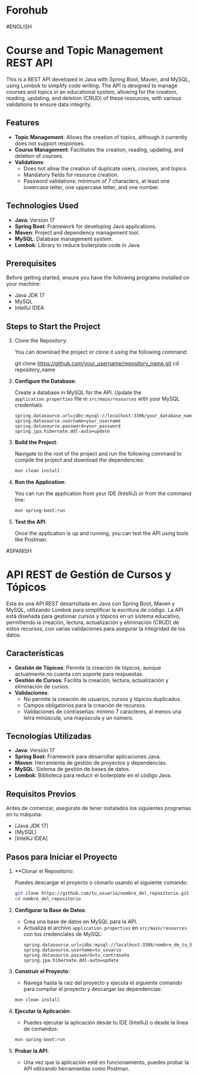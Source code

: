# Forohub
#ENGLISH
# Course and Topic Management REST API

This is a REST API developed in Java with Spring Boot, Maven, and MySQL, using Lombok to simplify code writing. The API is designed to manage courses and topics in an educational system, allowing for the creation, reading, updating, and deletion (CRUD) of these resources, with various validations to ensure data integrity.

## Features

- **Topic Management**: Allows the creation of topics, although it currently does not support responses.
- **Course Management**: Facilitates the creation, reading, updating, and deletion of courses.
- **Validations**:
  - Does not allow the creation of duplicate users, courses, and topics.
  - Mandatory fields for resource creation.
  - Password validations: minimum of 7 characters, at least one lowercase letter, one uppercase letter, and one number.

## Technologies Used

- **Java**: Version 17
- **Spring Boot**: Framework for developing Java applications.
- **Maven**: Project and dependency management tool.
- **MySQL**: Database management system.
- **Lombok**: Library to reduce boilerplate code in Java.

## Prerequisites

Before getting started, ensure you have the following programs installed on your machine:

- Java JDK 17
- MySQL
- IntelliJ IDEA

## Steps to Start the Project

1. Clone the Repository:
  
    You can download the project or clone it using the following command:
    
     
    git clone https://github.com/your_username/repository_name.git
    cd repository_name

2. **Configure the Database**:

   Create a database in MySQL for the API. Update the `application.properties` file in `src/main/resources` with your MySQL credentials:

   ```properties
   spring.datasource.url=jdbc:mysql://localhost:3306/your_database_name
   spring.datasource.username=your_username
   spring.datasource.password=your_password
   spring.jpa.hibernate.ddl-auto=update
   ```

3. **Build the Project**:

   Navigate to the root of the project and run the following command to compile the project and download the dependencies:

   ```bash
   mvn clean install
   ```

4. **Run the Application**:

   You can run the application from your IDE (IntelliJ) or from the command line:

   ```bash
   mvn spring-boot:run
   ```

5. **Test the API**:

   Once the application is up and running, you can test the API using tools like Postman.



#SPANISH

# API REST de Gestión de Cursos y Tópicos

Esta es una API REST desarrollada en Java con Spring Boot, Maven y MySQL, utilizando Lombok para simplificar la escritura de código. La API está diseñada para gestionar cursos y tópicos en un sistema educativo, permitiendo la creación, lectura, actualización y eliminación (CRUD) de estos recursos, con varias validaciones para asegurar la integridad de los datos.

## Características

- **Gestión de Tópicos**: Permite la creación de tópicos, aunque actualmente no cuenta con soporte para respuestas.
- **Gestión de Cursos**: Facilita la creación, lectura, actualización y eliminación de cursos.
- **Validaciones**:
  - No permite la creación de usuarios, cursos y tópicos duplicados.
  - Campos obligatorios para la creación de recursos.
  - Validaciones de contraseñas: mínimo 7 caracteres, al menos una letra minúscula, una mayúscula y un número.

## Tecnologías Utilizadas

- **Java**: Versión 17
- **Spring Boot**: Framework para desarrollar aplicaciones Java.
- **Maven**: Herramienta de gestión de proyectos y dependencias.
- **MySQL**: Sistema de gestión de bases de datos.
- **Lombok**: Biblioteca para reducir el boilerplate en el código Java.

## Requisitos Previos

Antes de comenzar, asegúrate de tener instalados los siguientes programas en tu máquina:

- [Java JDK 17]
- [MySQL]
- [IntelliJ IDEA]

## Pasos para Iniciar el Proyecto

1. **Clonar el Repositorio:

   Puedes descargar el proyecto o clonarlo usando el siguiente comando:
   
   ```bash
   git clone https://github.com/tu_usuario/nombre_del_repositorio.git
   cd nombre_del_repositorio
   ```

3. **Configurar la Base de Datos**:
   - Crea una base de datos en MySQL para la API.
   - Actualiza el archivo `application.properties` en `src/main/resources` con tus credenciales de MySQL:
     ```properties
     spring.datasource.url=jdbc:mysql://localhost:3306/nombre_de_tu_base_datos
     spring.datasource.username=tu_usuario
     spring.datasource.password=tu_contraseña
     spring.jpa.hibernate.ddl-auto=update
     ```

4. **Construir el Proyecto**:
   - Navega hasta la raíz del proyecto y ejecuta el siguiente comando para compilar el proyecto y descargar las dependencias:
   ```bash
   mvn clean install
   ```

5. **Ejecutar la Aplicación**:
   - Puedes ejecutar la aplicación desde tu IDE (IntelliJ) o desde la línea de comandos:
   ```bash
   mvn spring-boot:run
   ```

6. **Probar la API**:
   - Una vez que la aplicación esté en funcionamiento, puedes probar la API utilizando herramientas como Postman.
